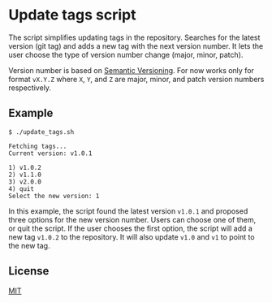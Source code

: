 # Update tags script

The script simplifies updating tags in the repository. Searches for the latest version (git tag) and adds a new tag with the next version number. It lets the user choose the type of version number change (major, minor, patch).

Version number is based on [Semantic Versioning](https://semver.org/). For now works only for format `vX.Y.Z` where `X`, `Y`, and `Z` are major, minor, and patch version numbers respectively.

## Example

```
$ ./update_tags.sh

Fetching tags...
Current version: v1.0.1

1) v1.0.2
2) v1.1.0
3) v2.0.0
4) quit
Select the new version: 1
```

In this example, the script found the latest version `v1.0.1` and proposed three options for the new version number. Users can choose one of them, or quit the script. If the user chooses the first option, the script will add a new tag `v1.0.2` to the repository. It will also update `v1.0` and `v1` to point to the new tag.

## License

[MIT](https://choosealicense.com/licenses/mit/)

